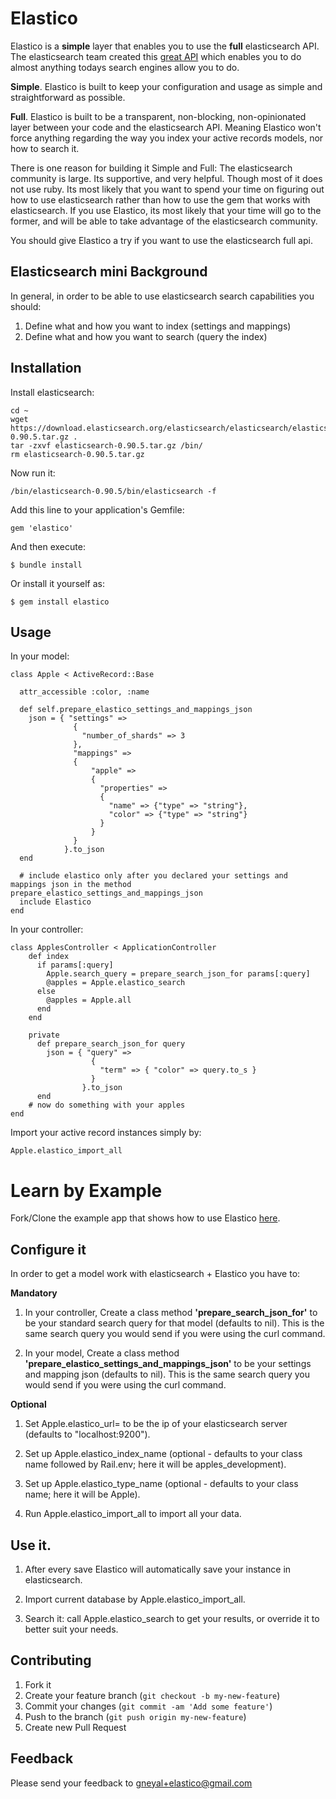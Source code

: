 # Elastico

Elastico is a __simple__ layer that enables you to use the __full__ elasticsearch API. The elasticsearch team created this [great API](http://www.elasticsearch.org/guide/) which enables you to do almost anything todays search engines allow you to do. 

__Simple__. Elastico is built to keep your configuration and usage as simple and straightforward as possible. 

__Full__. Elastico is built to be a transparent, non-blocking, non-opinionated layer between your code and the elasticsearch API. Meaning Elastico won't force anything regarding the way you index your active records models, nor how to search it.

There is one reason for building it Simple and Full:
The elasticsearch community is large. Its supportive, and very helpful. Though most of it does not use ruby. Its most likely that you want to spend your time on figuring out how to use elasticsearch rather than how to use the gem that works with elasticsearch. If you use Elastico, its most likely that your time will go to the former, and will be able to take advantage of the elasticsearch community.

You should give Elastico a try if you want to use the elasticsearch full api. 


## Elasticsearch mini Background

In general, in order to be able to use elasticsearch search capabilities you should:

1. Define what and how you want to index (settings and mappings)
2. Define what and how you want to search (query the index)

## Installation

Install elasticsearch:

    cd ~
    wget https://download.elasticsearch.org/elasticsearch/elasticsearch/elasticsearch-0.90.5.tar.gz .
    tar -zxvf elasticsearch-0.90.5.tar.gz /bin/
    rm elasticsearch-0.90.5.tar.gz

Now run it:

    /bin/elasticsearch-0.90.5/bin/elasticsearch -f

Add this line to your application's Gemfile:

    gem 'elastico'

And then execute:

    $ bundle install

Or install it yourself as:

    $ gem install elastico

## Usage

In your model:

    class Apple < ActiveRecord::Base

      attr_accessible :color, :name
      
      def self.prepare_elastico_settings_and_mappings_json
        json = { "settings" => 
                  {
                    "number_of_shards" => 3
                  },
                  "mappings" =>
                  {
                      "apple" => 
                      {
                        "properties" => 
                        {
                          "name" => {"type" => "string"},
                          "color" => {"type" => "string"}
                        }
                      }
                  }
                }.to_json
      end

      # include elastico only after you declared your settings and mappings json in the method prepare_elastico_settings_and_mappings_json
      include Elastico
    end


In your controller:

    class ApplesController < ApplicationController  
        def index
          if params[:query]
            Apple.search_query = prepare_search_json_for params[:query]
            @apples = Apple.elastico_search
          else
            @apples = Apple.all
          end
        end

        private
          def prepare_search_json_for query
            json = { "query" => 
                      {
                        "term" => { "color" => query.to_s }
                      }
                    }.to_json
          end
        # now do something with your apples 
    end

Import your active record instances simply by:

    Apple.elastico_import_all

Learn by Example
================
Fork/Clone the example app that shows how to use Elastico [here](https://github.com/gneyal/ElasticoExample).


Configure it
------------

In order to get a model work with elasticsearch + Elastico you have to:

__Mandatory__

1. In your controller, Create a class method __'prepare\_search\_json\_for'__ to be your standard search query for that model (defaults to nil). This is the same search query you would send if you were using the curl command.

2. In your model, Create a class method __'prepare\_elastico\_settings\_and\_mappings\_json'__ to be your settings and mapping json (defaults to nil). This is the same search query you would send if you were using the curl command.

__Optional__

1. Set Apple.elastico\_url= to be the ip of your elasticsearch server (defaults to "localhost:9200").

2. Set up Apple.elastico\_index\_name (optional - defaults to your class name followed by Rail.env; here it will be apples_development).

3. Set up Apple.elastico\_type\_name (optional - defaults to your class name; here it will be Apple).

4. Run Apple.elastico_import_all to import all your data.

Use it.
-------
1. After every save Elastico will automatically save your instance in elasticsearch.

2. Import current database by Apple.elastico_import_all.

3. Search it: call Apple.elastico_search to get your results, or override it to better suit your needs.

## Contributing

1. Fork it
2. Create your feature branch (`git checkout -b my-new-feature`)
3. Commit your changes (`git commit -am 'Add some feature'`)
4. Push to the branch (`git push origin my-new-feature`)
5. Create new Pull Request

## Feedback

Please send your feedback to gneyal+elastico@gmail.com
